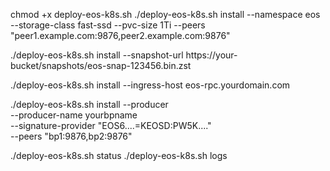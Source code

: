 chmod +x deploy-eos-k8s.sh
./deploy-eos-k8s.sh install --namespace eos --storage-class fast-ssd --pvc-size 1Ti --peers "peer1.example.com:9876,peer2.example.com:9876"


./deploy-eos-k8s.sh install --snapshot-url https://your-bucket/snapshots/eos-snap-123456.bin.zst

./deploy-eos-k8s.sh install --ingress-host eos-rpc.yourdomain.com


./deploy-eos-k8s.sh install --producer \
  --producer-name yourbpname \
  --signature-provider "EOS6....=KEOSD:PW5K...." \
  --peers "bp1:9876,bp2:9876"


./deploy-eos-k8s.sh status
./deploy-eos-k8s.sh logs